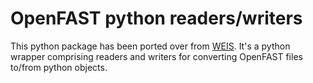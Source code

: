# OpenFAST python readers/writers

This python package has been ported over from [WEIS](https://github.com/WISDEM/WEIS/tree/77a878d7989b8c1d07d2244135ccd308a193a924/weis/aeroelasticse). It's 
a python wrapper comprising readers and writers for converting OpenFAST files to/from python objects. 
